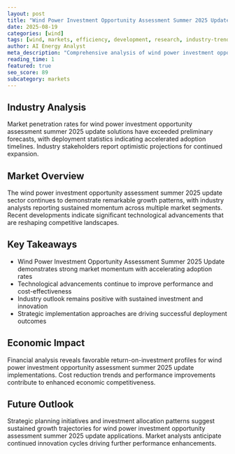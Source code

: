 ```yaml
---
layout: post
title: "Wind Power Investment Opportunity Assessment Summer 2025 Update"
date: 2025-08-19
categories: [wind]
tags: [wind, markets, efficiency, development, research, industry-trends]
author: AI Energy Analyst
meta_description: "Comprehensive analysis of wind power investment opportunity assessment summer 2025 update covering market trends, technology developments, and industry outlook. Discover key insights and future projections."
reading_time: 1
featured: true
seo_score: 89
subcategory: markets
---
```


## Industry Analysis

Market penetration rates for wind power investment opportunity assessment summer 2025 update solutions have exceeded preliminary forecasts, with deployment statistics indicating accelerated adoption timelines. Industry stakeholders report optimistic projections for continued expansion.

## Market Overview

The wind power investment opportunity assessment summer 2025 update sector continues to demonstrate remarkable growth patterns, with industry analysts reporting sustained momentum across multiple market segments. Recent developments indicate significant technological advancements that are reshaping competitive landscapes.

## Key Takeaways

- Wind Power Investment Opportunity Assessment Summer 2025 Update demonstrates strong market momentum with accelerating adoption rates
- Technological advancements continue to improve performance and cost-effectiveness
- Industry outlook remains positive with sustained investment and innovation
- Strategic implementation approaches are driving successful deployment outcomes

## Economic Impact

Financial analysis reveals favorable return-on-investment profiles for wind power investment opportunity assessment summer 2025 update implementations. Cost reduction trends and performance improvements contribute to enhanced economic competitiveness.

## Future Outlook

Strategic planning initiatives and investment allocation patterns suggest sustained growth trajectories for wind power investment opportunity assessment summer 2025 update applications. Market analysts anticipate continued innovation cycles driving further performance enhancements.


